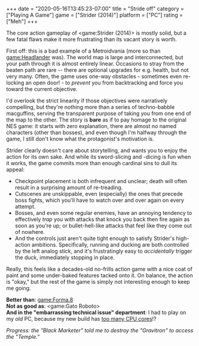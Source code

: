 +++
date = "2020-05-16T13:45:23-07:00"
title = "Stride off"
category = ["Playing A Game"]
game = ["Strider (2014)"]
platform = ["PC"]
rating = ["Meh"]
+++

The core action gameplay of <game:Strider (2014)> is mostly solid, but a few fatal flaws make it more frustrating than its vacant story is worth.

First off: this is a bad example of a Metroidvania (more so than <game:Headlander> was).  The world map is large and interconnected, but your path through it is almost entirely linear.  Occasions to stray from the beaten path are rare -- there are optional upgrades for e.g. health, but not very many.  Often, the game uses one-way obstacles - sometimes even re-locking an open door! - to <i>prevent</i> you from backtracking and force you toward the current objective.

I'd overlook the strict linearity if those objectives were narratively compelling, but they're nothing more than a series of techno-babble macguffins, serving the transparent purpose of taking you from one end of the map to the other.  The story is <b>bare</b> as if to pay homage to the original NES game: it starts with zero explanation, there are almost no named characters (other than bosses), and even though I'm halfway through the game, I still don't know what the protagonist's motivation is.

Strider clearly doesn't care about storytelling, and wants you to enjoy the action for its own sake.  And while its sword-slicing and -dicing is fun when it works, the game commits more than enough cardinal sins to dull its appeal:

* Checkpoint placement is both infrequent and unclear; death will often result in a surprising amount of re-treading.
* Cutscenes are unskippable, even (especially) the ones that precede boss fights, which you'll have to watch over and over again on every attempt.
* Bosses, and even some regular enemies, have an annoying tendency to effectively <i>trap</i> you with attacks that knock you back then fire again as soon as you're up; or bullet-hell-like attacks that feel like they come out of nowhere.
* And the controls just aren't quite tight enough to satisfy Strider's high-action ambitions.  Specifically, running and ducking are both controlled by the left analog stick, and it's frustratingly easy to <i>accidentally</i> trigger the duck, immediately stopping in place.

Really, this feels like a decades-old no-frills action game with a nice coat of paint and some under-baked features tacked onto it.  On balance, the action is "okay," but the rest of the game is simply not interesting enough to keep me going.

<b>Better than</b>: <game:Forma.8>  
<b>Not as good as</b>: <game:Gato Roboto>  
<b>And in the "embarrassing technical issue" department</b>: I had to play on my <i>old</i> PC, because my new build has <a href="https://steamcommunity.com/app/235210/discussions/0/1634166237662954679/">too many CPU cores</a>!?

<i>Progress: the "Black Marketer" told me to destroy the "Gravitron" to access the "Temple."</i>
